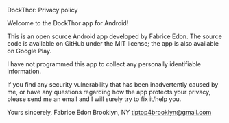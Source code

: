 DockThor: Privacy policy

Welcome to the DockThor app for Android!

This is an open source Android app developed by Fabrice Edon. The source code is available on GitHub under the MIT license; the app is also available on Google Play.

I have not programmed this app to collect any personally identifiable information.

If you find any security vulnerability that has been inadvertently caused by me, or have any questions regarding how the app protects your privacy, please send me an email and I will surely try to fix it/help you.

Yours sincerely,
Fabrice Edon
Brooklyn, NY
tiptop4brooklyn@gmail.com

